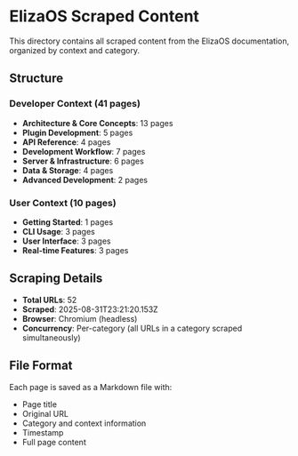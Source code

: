 # ElizaOS Scraped Content

This directory contains all scraped content from the ElizaOS documentation, organized by context and category.

## Structure

### Developer Context (41 pages)
- **Architecture & Core Concepts**: 13 pages
- **Plugin Development**: 5 pages
- **API Reference**: 4 pages
- **Development Workflow**: 7 pages
- **Server & Infrastructure**: 6 pages
- **Data & Storage**: 4 pages
- **Advanced Development**: 2 pages

### User Context (10 pages)
- **Getting Started**: 1 pages
- **CLI Usage**: 3 pages
- **User Interface**: 3 pages
- **Real-time Features**: 3 pages

## Scraping Details

- **Total URLs**: 52
- **Scraped**: 2025-08-31T23:21:20.153Z
- **Browser**: Chromium (headless)
- **Concurrency**: Per-category (all URLs in a category scraped simultaneously)

## File Format

Each page is saved as a Markdown file with:
- Page title
- Original URL
- Category and context information
- Timestamp
- Full page content
